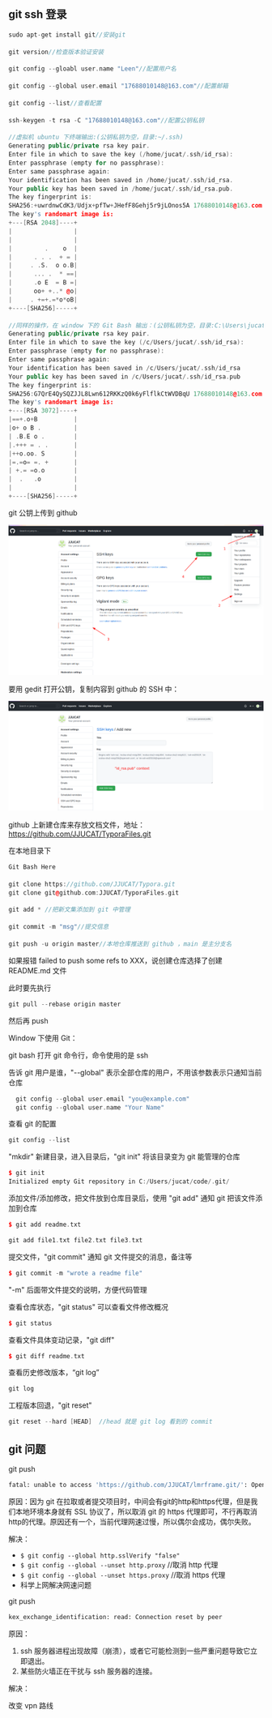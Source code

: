 ## git ssh 登录

```c++
sudo apt-get install git//安装git

git version//检查版本验证安装

git config --gloabl user.name "Leen"//配置用户名

git config --global user.email "17688010148@163.com"//配置邮箱

git config --list//查看配置

ssh-keygen -t rsa -C "17688010148@163.com"//配置公钥私钥

//虚拟机 ubuntu 下终端输出:(公钥私钥为空，目录:~/.ssh)
Generating public/private rsa key pair.
Enter file in which to save the key (/home/jucat/.ssh/id_rsa): 
Enter passphrase (empty for no passphrase): 
Enter same passphrase again: 
Your identification has been saved in /home/jucat/.ssh/id_rsa.
Your public key has been saved in /home/jucat/.ssh/id_rsa.pub.
The key fingerprint is:
SHA256:+uwrdnwCdK3/Udjx+pfTw+JHefF8Gehj5r9jLOnos5A 17688010148@163.com
The key's randomart image is:
+---[RSA 2048]----+
|                 |
|                 |
|         .    o  |
|      . . .  + = |
|     . .S.  o o.B|
|      ... .  * ==|
|      .o E  = B =|
|      oo+ +..* @o|
|     . +=+.=*o*oB|
+----[SHA256]-----+
    
//同样的操作，在 window 下的 Git Bash 输出：(公钥私钥为空，目录:C:\Users\jucat\.ssh)
Generating public/private rsa key pair.
Enter file in which to save the key (/c/Users/jucat/.ssh/id_rsa):
Enter passphrase (empty for no passphrase):
Enter same passphrase again:
Your identification has been saved in /c/Users/jucat/.ssh/id_rsa
Your public key has been saved in /c/Users/jucat/.ssh/id_rsa.pub
The key fingerprint is:
SHA256:G7QrE4QySQZJJL8Lwn612RKKzQ0k6yFlflkCtWVDBqU 17688010148@163.com
The key's randomart image is:
+---[RSA 3072]----+
|==+.o+B          |
|o+ o B .         |
| .B.E o .        |
|.+++ = . .       |
|++o.oo. S        |
|=.=o= =. +       |
| +.= =o.o        |
|  .   .o         |
|                 |
+----[SHA256]-----+

```



git 公钥上传到 github

![](github公钥私钥管理00.png)

要用 gedit 打开公钥，复制内容到 github 的 SSH 中：

![](github公钥私钥管理01.png)

github 上新建仓库来存放文档文件，地址：https://github.com/JJUCAT/TyporaFiles.git



在本地目录下

```c++
Git Bash Here

git clone https://github.com/JJUCAT/Typora.git
git clone git@github.com:JJUCAT/TyporaFiles.git

git add * //把新文集添加到 git 中管理

git commit -m "msg"//提交信息

git push -u origin master//本地仓库推送到 github ，main 是主分支名
```

如果报错 failed to push some refs to XXX，说创建仓库选择了创建 README.md 文件

此时要先执行

```c++
git pull --rebase origin master
```

然后再 push



Window 下使用 Git：

git bash 打开 git 命令行，命令使用的是 ssh

告诉 git 用户是谁，"--global" 表示全部仓库的用户，不用该参数表示只通知当前仓库

```c++
  git config --global user.email "you@example.com"
  git config --global user.name "Your Name"
```



查看 git 的配置

```c++
git config --list
```



"mkdir" 新建目录，进入目录后，"git init" 将该目录变为 git 能管理的仓库

```c++
$ git init
Initialized empty Git repository in C:/Users/jucat/code/.git/
```



添加文件/添加修改，把文件放到仓库目录后，使用 "git add" 通知 git 把该文件添加到仓库

```c++
$ git add readme.txt
```

```c++
git add file1.txt file2.txt file3.txt
```



提交文件，"git  commit" 通知 git 文件提交的消息，备注等

```c++
$ git commit -m "wrote a readme file"
```

"-m" 后面带文件提交的说明，方便代码管理



查看仓库状态，"git status" 可以查看文件修改概况

```c++
$ git status
```



查看文件具体变动记录，"git diff" 

```c++
$ git diff readme.txt 
```



查看历史修改版本，“git log”

```c
git log
```



工程版本回退，"git reset"

```c
git reset --hard [HEAD]  //head 就是 git log 看到的 commit
```









## git 问题

git push

```sh
fatal: unable to access 'https://github.com/JJUCAT/lmrframe.git/': OpenSSL SSL_read: Connection was reset, errno 10054
```

原因：因为 git 在拉取或者提交项目时，中间会有git的http和https代理，但是我们本地环境本身就有 SSL 协议了，所以取消 git 的 https 代理即可，不行再取消http的代理。原因还有一个，当前代理网速过慢，所以偶尔会成功，偶尔失败。

解决：

- `$ git config --global http.sslVerify "false"`
- `$ git config --global --unset http.proxy` //取消 http 代理
- `$ git config --global --unset https.proxy` //取消 https 代理
- 科学上网解决网速问题



git push

```sh
kex_exchange_identification: read: Connection reset by peer
```

原因：

1. ssh 服务器进程出现故障（崩溃），或者它可能检测到一些严重问题导致它立即退出。
2. 某些防火墙正在干扰与 ssh 服务器的连接。

解决：

改变 vpn 路线

